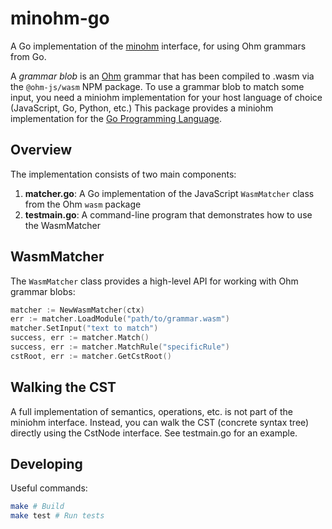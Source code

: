 # minohm-go

A Go implementation of the [minohm][] interface, for using Ohm grammars from Go.

A _grammar blob_ is an [Ohm][] grammar that has been compiled to .wasm via the `@ohm-js/wasm` NPM package. To use a grammar blob to match some input, you need a miniohm implementation for your host language of choice (JavaScript, Go, Python, etc.) This package provides a miniohm implementation for the [Go Programming Language][go].

[minohm]: https://github.com/ohmjs/ohm/blob/main/doc/design/miniohm.md
[Ohm]: https://ohmjs.org
[go]: https://go.dev/

## Overview

The implementation consists of two main components:

1. **matcher.go**: A Go implementation of the JavaScript `WasmMatcher` class from the Ohm `wasm` package
2. **testmain.go**: A command-line program that demonstrates how to use the WasmMatcher

## WasmMatcher

The `WasmMatcher` class provides a high-level API for working with Ohm grammar blobs:

```go
matcher := NewWasmMatcher(ctx)
err := matcher.LoadModule("path/to/grammar.wasm")
matcher.SetInput("text to match")
success, err := matcher.Match()
success, err := matcher.MatchRule("specificRule")
cstRoot, err := matcher.GetCstRoot()
```

## Walking the CST

A full implementation of semantics, operations, etc. is not part of the miniohm interface. Instead, you can walk the CST (concrete syntax tree) directly using the CstNode interface. See testmain.go for an example.

## Developing

Useful commands:

```sh
make # Build
make test # Run tests
```
